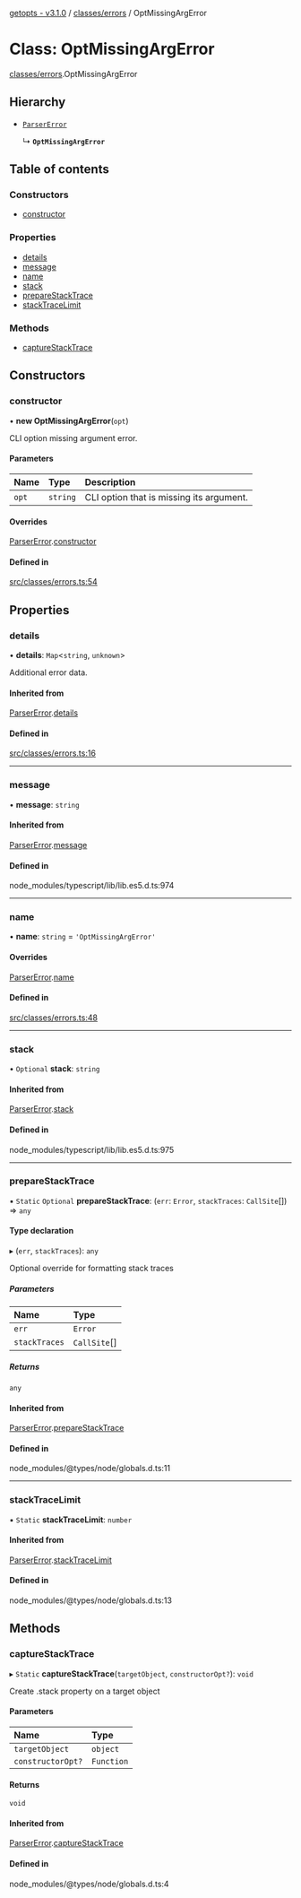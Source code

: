 [getopts - v3.1.0](../README.md) / [classes/errors](../modules/classes_errors.md) / OptMissingArgError

# Class: OptMissingArgError

[classes/errors](../modules/classes_errors.md).OptMissingArgError

## Hierarchy

- [`ParserError`](classes_errors.ParserError.md)

  ↳ **`OptMissingArgError`**

## Table of contents

### Constructors

- [constructor](classes_errors.OptMissingArgError.md#constructor)

### Properties

- [details](classes_errors.OptMissingArgError.md#details)
- [message](classes_errors.OptMissingArgError.md#message)
- [name](classes_errors.OptMissingArgError.md#name)
- [stack](classes_errors.OptMissingArgError.md#stack)
- [prepareStackTrace](classes_errors.OptMissingArgError.md#preparestacktrace)
- [stackTraceLimit](classes_errors.OptMissingArgError.md#stacktracelimit)

### Methods

- [captureStackTrace](classes_errors.OptMissingArgError.md#capturestacktrace)

## Constructors

### constructor

• **new OptMissingArgError**(`opt`)

CLI option missing argument error.

#### Parameters

| Name  | Type     | Description                              |
| :---- | :------- | :--------------------------------------- |
| `opt` | `string` | CLI option that is missing its argument. |

#### Overrides

[ParserError](classes_errors.ParserError.md).[constructor](classes_errors.ParserError.md#constructor)

#### Defined in

[src/classes/errors.ts:54](https://github.com/prasadrajandran/node-getopts/blob/ff39d95/src/classes/errors.ts#L54)

## Properties

### details

• **details**: `Map`<`string`, `unknown`\>

Additional error data.

#### Inherited from

[ParserError](classes_errors.ParserError.md).[details](classes_errors.ParserError.md#details)

#### Defined in

[src/classes/errors.ts:16](https://github.com/prasadrajandran/node-getopts/blob/ff39d95/src/classes/errors.ts#L16)

---

### message

• **message**: `string`

#### Inherited from

[ParserError](classes_errors.ParserError.md).[message](classes_errors.ParserError.md#message)

#### Defined in

node_modules/typescript/lib/lib.es5.d.ts:974

---

### name

• **name**: `string` = `'OptMissingArgError'`

#### Overrides

[ParserError](classes_errors.ParserError.md).[name](classes_errors.ParserError.md#name)

#### Defined in

[src/classes/errors.ts:48](https://github.com/prasadrajandran/node-getopts/blob/ff39d95/src/classes/errors.ts#L48)

---

### stack

• `Optional` **stack**: `string`

#### Inherited from

[ParserError](classes_errors.ParserError.md).[stack](classes_errors.ParserError.md#stack)

#### Defined in

node_modules/typescript/lib/lib.es5.d.ts:975

---

### prepareStackTrace

▪ `Static` `Optional` **prepareStackTrace**: (`err`: `Error`, `stackTraces`: `CallSite`[]) => `any`

#### Type declaration

▸ (`err`, `stackTraces`): `any`

Optional override for formatting stack traces

##### Parameters

| Name          | Type         |
| :------------ | :----------- |
| `err`         | `Error`      |
| `stackTraces` | `CallSite`[] |

##### Returns

`any`

#### Inherited from

[ParserError](classes_errors.ParserError.md).[prepareStackTrace](classes_errors.ParserError.md#preparestacktrace)

#### Defined in

node_modules/@types/node/globals.d.ts:11

---

### stackTraceLimit

▪ `Static` **stackTraceLimit**: `number`

#### Inherited from

[ParserError](classes_errors.ParserError.md).[stackTraceLimit](classes_errors.ParserError.md#stacktracelimit)

#### Defined in

node_modules/@types/node/globals.d.ts:13

## Methods

### captureStackTrace

▸ `Static` **captureStackTrace**(`targetObject`, `constructorOpt?`): `void`

Create .stack property on a target object

#### Parameters

| Name              | Type       |
| :---------------- | :--------- |
| `targetObject`    | `object`   |
| `constructorOpt?` | `Function` |

#### Returns

`void`

#### Inherited from

[ParserError](classes_errors.ParserError.md).[captureStackTrace](classes_errors.ParserError.md#capturestacktrace)

#### Defined in

node_modules/@types/node/globals.d.ts:4
